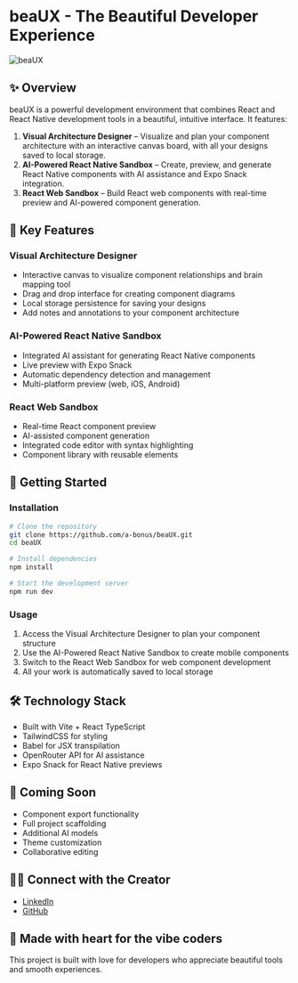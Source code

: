 # beaUX - The Beautiful Developer Experience

![beaUX](https://img.shields.io/badge/status-beta-purple)

## **✨ Overview**
beaUX is a powerful development environment that combines React and React Native development tools in a beautiful, intuitive interface. It features:

1. **Visual Architecture Designer** – Visualize and plan your component architecture with an interactive canvas board, with all your designs saved to local storage.
2. **AI-Powered React Native Sandbox** – Create, preview, and generate React Native components with AI assistance and Expo Snack integration.
3. **React Web Sandbox** – Build React web components with real-time preview and AI-powered component generation.

## **🎨 Key Features**

### **Visual Architecture Designer**
- Interactive canvas to visualize component relationships and brain mapping tool
- Drag and drop interface for creating component diagrams
- Local storage persistence for saving your designs
- Add notes and annotations to your component architecture

### **AI-Powered React Native Sandbox**
- Integrated AI assistant for generating React Native components
- Live preview with Expo Snack
- Automatic dependency detection and management
- Multi-platform preview (web, iOS, Android)

### **React Web Sandbox**
- Real-time React component preview
- AI-assisted component generation
- Integrated code editor with syntax highlighting
- Component library with reusable elements

## **🚀 Getting Started**

### **Installation**
```bash
# Clone the repository
git clone https://github.com/a-bonus/beaUX.git
cd beaUX

# Install dependencies
npm install

# Start the development server
npm run dev
```

### **Usage**
1. Access the Visual Architecture Designer to plan your component structure
2. Use the AI-Powered React Native Sandbox to create mobile components
3. Switch to the React Web Sandbox for web component development
4. All your work is automatically saved to local storage

## **🛠️ Technology Stack**
- Built with Vite + React TypeScript
- TailwindCSS for styling
- Babel for JSX transpilation
- OpenRouter API for AI assistance
- Expo Snack for React Native previews

## **🔮 Coming Soon**
- Component export functionality
- Full project scaffolding
- Additional AI models
- Theme customization
- Collaborative editing

## **👨‍💻 Connect with the Creator**
- [LinkedIn](https://linkedin.com/in/alainbonus)
- [GitHub](https://github.com/a-bonus)

## **💖 Made with heart for the vibe coders**
This project is built with love for developers who appreciate beautiful tools and smooth experiences.

